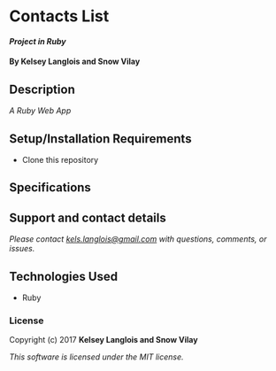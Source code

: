 # Contacts List

#### _Project in Ruby_

#### By Kelsey Langlois and Snow Vilay

## Description

_A Ruby Web App_

## Setup/Installation Requirements

* Clone this repository

## Specifications

## Support and contact details

_Please contact [kels.langlois@gmail.com](mailto:kels.langlois@gmail.com) with questions, comments, or issues._

## Technologies Used

* Ruby

### License

Copyright (c) 2017 **Kelsey Langlois and Snow Vilay**

*This software is licensed under the MIT license.*
